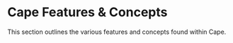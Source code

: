 # Cape Features & Concepts

This section outlines the various features and concepts found within Cape.
